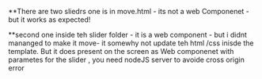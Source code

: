  **There are two sliedrs
 one is in move.html - its not a web Componenet -but it works as expected!

**second one inside teh slider folder - it is a web component -
            but i didnt mananged to make it move- it somewhy not update teh html /css inisde the template.
  But it does present on the screen as Web componenet with parametes
 for the slider , you need nodeJS server to avoide cross origin error

